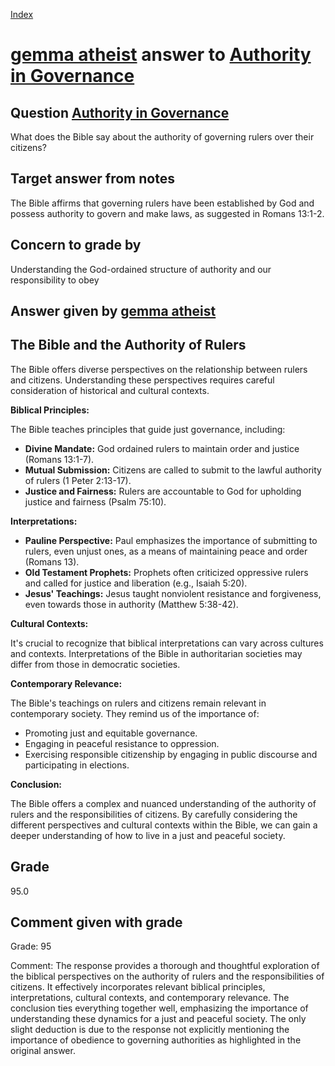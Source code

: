 
[Index](../../index.md)
# [gemma atheist](../../answering_models/gemma_atheist.md) answer to [Authority in Governance](../../questions/Authority_in_Governance.md)

## Question [Authority in Governance](../../questions/Authority_in_Governance.md)
What does the Bible say about the authority of governing rulers over their citizens?

## Target answer from notes
The Bible affirms that governing rulers have been established by God and possess authority to govern and make laws, as suggested in Romans 13:1-2.

## Concern to grade by
Understanding the God-ordained structure of authority and our responsibility to obey

## Answer given by [gemma atheist](../../answering_models/gemma_atheist.md)
## The Bible and the Authority of Rulers

The Bible offers diverse perspectives on the relationship between rulers and citizens. Understanding these perspectives requires careful consideration of historical and cultural contexts.

**Biblical Principles:**

The Bible teaches principles that guide just governance, including:

* **Divine Mandate:** God ordained rulers to maintain order and justice (Romans 13:1-7).
* **Mutual Submission:** Citizens are called to submit to the lawful authority of rulers (1 Peter 2:13-17).
* **Justice and Fairness:** Rulers are accountable to God for upholding justice and fairness (Psalm 75:10).

**Interpretations:**

* **Pauline Perspective:** Paul emphasizes the importance of submitting to rulers, even unjust ones, as a means of maintaining peace and order (Romans 13).
* **Old Testament Prophets:** Prophets often criticized oppressive rulers and called for justice and liberation (e.g., Isaiah 5:20).
* **Jesus' Teachings:** Jesus taught nonviolent resistance and forgiveness, even towards those in authority (Matthew 5:38-42).

**Cultural Contexts:**

It's crucial to recognize that biblical interpretations can vary across cultures and contexts. Interpretations of the Bible in authoritarian societies may differ from those in democratic societies.

**Contemporary Relevance:**

The Bible's teachings on rulers and citizens remain relevant in contemporary society. They remind us of the importance of:

* Promoting just and equitable governance.
* Engaging in peaceful resistance to oppression.
* Exercising responsible citizenship by engaging in public discourse and participating in elections.

**Conclusion:**

The Bible offers a complex and nuanced understanding of the authority of rulers and the responsibilities of citizens. By carefully considering the different perspectives and cultural contexts within the Bible, we can gain a deeper understanding of how to live in a just and peaceful society.

## Grade
95.0

## Comment given with grade
Grade: 95

Comment: The response provides a thorough and thoughtful exploration of the biblical perspectives on the authority of rulers and the responsibilities of citizens. It effectively incorporates relevant biblical principles, interpretations, cultural contexts, and contemporary relevance. The conclusion ties everything together well, emphasizing the importance of understanding these dynamics for a just and peaceful society. The only slight deduction is due to the response not explicitly mentioning the importance of obedience to governing authorities as highlighted in the original answer.
